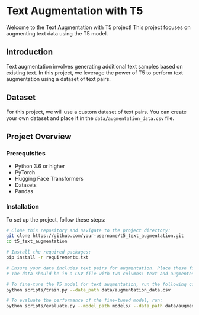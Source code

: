 
# Text Augmentation with T5

Welcome to the Text Augmentation with T5 project! This project focuses on augmenting text data using the T5 model.

## Introduction

Text augmentation involves generating additional text samples based on existing text. In this project, we leverage the power of T5 to perform text augmentation using a dataset of text pairs.

## Dataset

For this project, we will use a custom dataset of text pairs. You can create your own dataset and place it in the `data/augmentation_data.csv` file.

## Project Overview

### Prerequisites

- Python 3.6 or higher
- PyTorch
- Hugging Face Transformers
- Datasets
- Pandas

### Installation

To set up the project, follow these steps:

```bash
# Clone this repository and navigate to the project directory:
git clone https://github.com/your-username/t5_text_augmentation.git
cd t5_text_augmentation

# Install the required packages:
pip install -r requirements.txt

# Ensure your data includes text pairs for augmentation. Place these files in the data/ directory.
# The data should be in a CSV file with two columns: text and augmented_text.

# To fine-tune the T5 model for text augmentation, run the following command:
python scripts/train.py --data_path data/augmentation_data.csv

# To evaluate the performance of the fine-tuned model, run:
python scripts/evaluate.py --model_path models/ --data_path data/augmentation_data.csv
